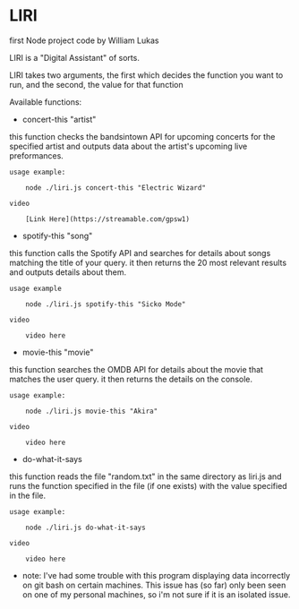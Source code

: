 # LIRI
first Node project
code by William Lukas

LIRI is a "Digital Assistant" of sorts.

LIRI takes two arguments, the first which decides the function you want to run, and the second, the value for that function

Available functions:
- concert-this "artist"
    
this function checks the bandsintown API for upcoming concerts for the specified artist and outputs data about the artist's upcoming live preformances.

    usage example:
    
        node ./liri.js concert-this "Electric Wizard"

    video
    
        [Link Here](https://streamable.com/gpsw1)

- spotify-this "song"


this function calls the Spotify API and searches for details about songs matching the title of your query. it then returns the 20 most relevant results and outputs details about them.

    usage example
    
        node ./liri.js spotify-this "Sicko Mode"

    video
    
        video here


- movie-this "movie"


this function searches the OMDB API for details about the movie that matches the user query. it then returns the details on the console.

    usage example:
    
        node ./liri.js movie-this "Akira"

    video
    
        video here


- do-what-it-says

this function reads the file "random.txt" in the same directory as liri.js and runs the function specified in the file (if one exists) with the value specified in the file.

    usage example:
    
        node ./liri.js do-what-it-says

    video
    
        video here
        
        
        
        
- note: I've had some trouble with this program displaying data incorrectly on git bash on certain machines. This issue has (so far) only been seen on one of my personal machines, so i'm not sure if it is an isolated issue.
